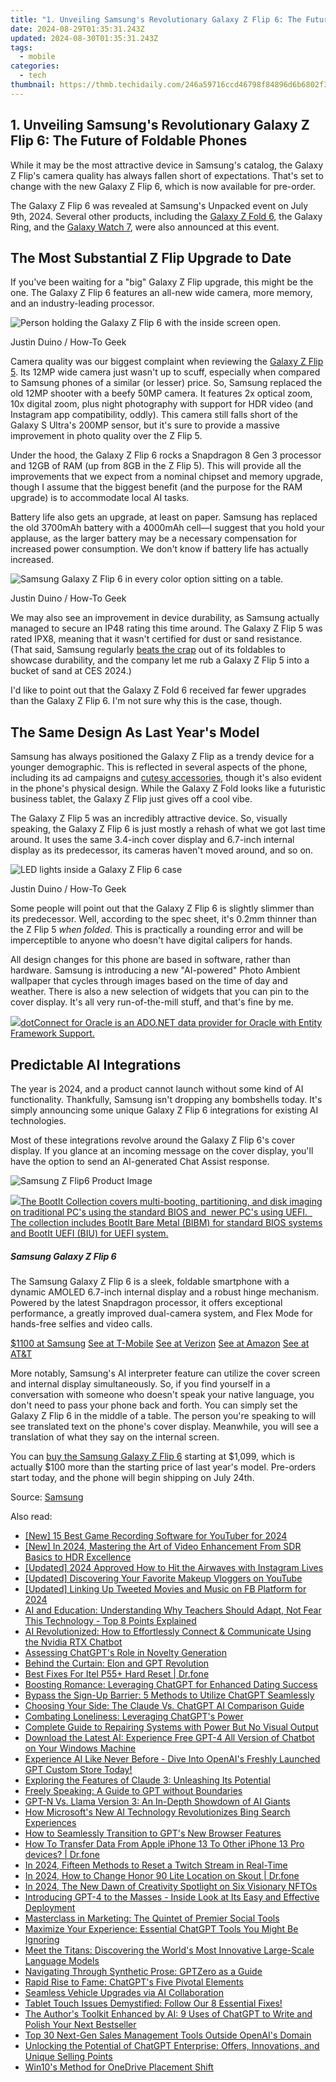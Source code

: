 ```yaml
---
title: "1. Unveiling Samsung's Revolutionary Galaxy Z Flip 6: The Future of Foldable Phones"
date: 2024-08-29T01:35:31.243Z
updated: 2024-08-30T01:35:31.243Z
tags:
  - mobile
categories:
  - tech
thumbnail: https://thmb.techidaily.com/246a59716ccd46798f84896d6b6802f3ff638286b1b806ed68510f39b79036cf.jpg
---
```


## 1. Unveiling Samsung's Revolutionary Galaxy Z Flip 6: The Future of Foldable Phones

While it may be the most attractive device in Samsung's catalog, the Galaxy Z Flip's camera quality has always fallen short of expectations. That's set to change with the new Galaxy Z Flip 6, which is now available for pre-order.

 The Galaxy Z Flip 6 was revealed at Samsung's Unpacked event on July 9th, 2024\. Several other products, including the [Galaxy Z Fold 6](https://screen-activity-recording.techidaily.com/new-vsf-video-capture-insights-a-critical-look-for-2024/), the Galaxy Ring, and the [Galaxy Watch 7](https://location-social.techidaily.com/in-2024-how-to-pause-life360-location-sharing-for-oppo-reno-9a-drfone-by-drfone-virtual-android/), were also announced at this event.

##  The Most Substantial Z Flip Upgrade to Date

 If you've been waiting for a "big" Galaxy Z Flip upgrade, this might be the one. The Galaxy Z Flip 6 features an all-new wide camera, more memory, and an industry-leading processor.

![Person holding the Galaxy Z Flip 6 with the inside screen open.](https://static1.howtogeekimages.com/wordpress/wp-content/uploads/2024/07/person-holding-the-samsung-galaxy-z-flip-6-showing-the-inside-display-unfolded_53845587602_o.jpg) 

Justin Duino / How-To Geek

 Camera quality was our biggest complaint when reviewing the [Galaxy Z Flip 5](https://desktop-recording.techidaily.com/updated-ideal-tools-to-capture-your-pcs-display-on-windows-10-for-2024/). Its 12MP wide camera just wasn't up to scuff, especially when compared to Samsung phones of a similar (or lesser) price. So, Samsung replaced the old 12MP shooter with a beefy 50MP camera. It features 2x optical zoom, 10x digital zoom, plus night photography with support for HDR video (and Instagram app compatibility, oddly). This camera still falls short of the Galaxy S Ultra's 200MP sensor, but it's sure to provide a massive improvement in photo quality over the Z Flip 5.

 Under the hood, the Galaxy Z Flip 6 rocks a Snapdragon 8 Gen 3 processor and 12GB of RAM (up from 8GB in the Z Flip 5). This will provide all the improvements that we expect from a nominal chipset and memory upgrade, though I assume that the biggest benefit (and the purpose for the RAM upgrade) is to accommodate local AI tasks.

 Battery life also gets an upgrade, at least on paper. Samsung has replaced the old 3700mAh battery with a 4000mAh cell—I suggest that you hold your applause, as the larger battery may be a necessary compensation for increased power consumption. We don't know if battery life has actually increased.

![Samsung Galaxy Z Flip 6 in every color option sitting on a table.](https://static1.howtogeekimages.com/wordpress/wp-content/uploads/2024/07/samsung-galaxy-z-flip-6-in-every-color-option-sitting-on-a-table_53846471636_o.jpg) 

Justin Duino / How-To Geek

 We may also see an improvement in device durability, as Samsung actually managed to secure an IP48 rating this time around. The Galaxy Z Flip 5 was rated IPX8, meaning that it wasn't certified for dust or sand resistance. (That said, Samsung regularly [beats the crap](https://youtu.be/p%5FCI3x7AIaQ?si=Dyn2VgO7om3B1w-C) out of its foldables to showcase durability, and the company let me rub a Galaxy Z Flip 5 into a bucket of sand at CES 2024.)

 I'd like to point out that the Galaxy Z Fold 6 received far fewer upgrades than the Galaxy Z Flip 6\. I'm not sure why this is the case, though.

##  The Same Design As Last Year's Model

 Samsung has always positioned the Galaxy Z Flip as a trendy device for a younger demographic. This is reflected in several aspects of the phone, including its ad campaigns and [cutesy accessories](https://shop-links.co/link/?exclusive=1&publisher_slug=itechdaily19598&url=https%3A%2F%2Fwww.samsung.com%2Fglobal%2Fgalaxy%2Fgalaxy-z-flip5%2Faccessories%2F), though it's also evident in the phone's physical design. While the Galaxy Z Fold looks like a futuristic business tablet, the Galaxy Z Flip just gives off a cool vibe.

 The Galaxy Z Flip 5 was an incredibly attractive device. So, visually speaking, the Galaxy Z Flip 6 is just mostly a rehash of what we got last time around. It uses the same 3.4-inch cover display and 6.7-inch internal display as its predecessor, its cameras haven't moved around, and so on.

![LED lights inside a Galaxy Z Flip 6 case](https://static1.howtogeekimages.com/wordpress/wp-content/uploads/2024/07/led-lighting-inside-a-samsung-galaxy-z-flip-6-case_53846736143_o.jpg) 

Justin Duino / How-To Geek

 Some people will point out that the Galaxy Z Flip 6 is slightly slimmer than its predecessor. Well, according to the spec sheet, it's 0.2mm thinner than the Z Flip 5 _when folded_. This is practically a rounding error and will be imperceptible to anyone who doesn't have digital calipers for hands.

 All design changes for this phone are based in software, rather than hardware. Samsung is introducing a new "AI-powered" Photo Ambient wallpaper that cycles through images based on the time of day and weather. There is also a new selection of widgets that you can pin to the cover display. It's all very run-of-the-mill stuff, and that's fine by me.

<!-- affiliate ads begin -->
<a href="https://checkout.devart.com/order/checkout.php?PRODS=5023555&QTY=1&AFFILIATE=108875&CART=1"><img src="https://secure.avangate.com/images/merchant/45b430710ad04765a6afd58d9d9fafca/products/dotConnect_O.png" border="0">dotConnect for Oracle is an ADO.NET data provider for Oracle with Entity Framework Support.</a>
<!-- affiliate ads end -->
##  Predictable AI Integrations

 The year is 2024, and a product cannot launch without some kind of AI functionality. Thankfully, Samsung isn't dropping any bombshells today. It's simply announcing some unique Galaxy Z Flip 6 integrations for existing AI technologies.

 Most of these integrations revolve around the Galaxy Z Flip 6's cover display. If you glance at an incoming message on the cover display, you'll have the option to send an AI-generated Chat Assist response.

![Samsung Z Flip6 Product Image](https://static1.howtogeekimages.com/wordpress/wp-content/uploads/2024/07/z-flip6-product-image-1.png) 

<!-- affiliate ads begin -->
<a href="https://secure.2checkout.com/order/checkout.php?PRODS=45152810&QTY=1&AFFILIATE=108875&CART=1"> <img src="https://secure.avangate.com/images/merchant/842ca578342915ccb8ae069595ba7233/products/copy_bootit-ss1_178x139.jpg" border="0">The BootIt Collection covers multi-booting, partitioning, and disk imaging on traditional PC's using the standard BIOS and  newer PC's using UEFI.   The collection includes BootIt Bare Metal (BIBM) for standard BIOS systems and BootIt UEFI (BIU) for UEFI system. 
</a>
<!-- affiliate ads end -->
#####  Samsung Galaxy Z Flip 6

The Samsung Galaxy Z Flip 6 is a sleek, foldable smartphone with a dynamic AMOLED 6.7-inch internal display and a robust hinge mechanism. Powered by the latest Snapdragon processor, it offers exceptional performance, a greatly improved dual-camera system, and Flex Mode for hands-free selfies and video calls.

[$1100 at Samsung](https://howl.link/2ghvmyray0z6d) [See at T-Mobile](https://www.t-mobile.com/cell-phone/samsung-galaxy-z-flip6) [See at Verizon](https://www.anrdoezrs.net/links/3607085/type/dlg/sid/UUhtgUeUpU2004060/https://www.verizon.com/smartphones/samsung-galaxy-z-flip6/) [See at Amazon](https://amazon.com/dp/B0D651J2NB?tag=hotoge-20&ascsubtag=UUhtgUeUpU2004060&asc%5Frefurl=https%3A%2F%2Fwww.howtogeek.com%2Fsamsung-galaxy-z-flip-6-reveal%2F&asc%5Fcampaign=Short-Term) [See at AT&T](https://www.anrdoezrs.net/links/3607085/type/dlg/sid/UUhtgUeUpU2004060/https://www.att.com/buy/phones/samsung-galaxy-z-flip6.html) 

 More notably, Samsung's AI interpreter feature can utilize the cover screen and internal display simultaneously. So, if you find yourself in a conversation with someone who doesn't speak your native language, you don't need to pass your phone back and forth. You can simply set the Galaxy Z Flip 6 in the middle of a table. The person you're speaking to will see translated text on the phone's cover display. Meanwhile, you will see a translation of what they say on the internal screen.

 You can [buy the Samsung Galaxy Z Flip 6](https://howl.link/2ghvmyray0z6d) starting at $1,099, which is actually $100 more than the starting price of last year's model. Pre-orders start today, and the phone will begin shipping on July 24th.

 Source: [Samsung](https://shop-links.co/link/?exclusive=1&publisher_slug=itechdaily19598&url=https%3A%2F%2Fnews.samsung.com%2Fglobal%2Fsamsung-galaxy-z-fold-6-and-z-flip-6-elevate-galaxy-ai-to-new-heights)

<ins class="adsbygoogle"
     style="display:block"
     data-ad-format="autorelaxed"
     data-ad-client="ca-pub-7571918770474297"
     data-ad-slot="1223367746"></ins>



<ins class="adsbygoogle"
     style="display:block"
     data-ad-client="ca-pub-7571918770474297"
     data-ad-slot="8358498916"
     data-ad-format="auto"
     data-full-width-responsive="true"></ins>

<span class="atpl-alsoreadstyle">Also read:</span>
<div><ul>
<li><a href="https://youtube-data.techidaily.com/5-best-game-recording-software-for-youtuber-for-2024/"><u>[New] 15 Best Game Recording Software for YouTuber for 2024</u></a></li>
<li><a href="https://vp-tips.techidaily.com/new-in-2024-mastering-the-art-of-video-enhancement-from-sdr-basics-to-hdr-excellence/"><u>[New] In 2024, Mastering the Art of Video Enhancement  From SDR Basics to HDR Excellence</u></a></li>
<li><a href="https://instagram-clips.techidaily.com/updated-2024-approved-how-to-hit-the-airwaves-with-instagram-lives/"><u>[Updated] 2024 Approved  How to Hit the Airwaves with Instagram Lives</u></a></li>
<li><a href="https://youtube-videos.techidaily.com/updated-discovering-your-favorite-makeup-vloggers-on-youtube/"><u>[Updated] Discovering Your Favorite Makeup Vloggers on YouTube</u></a></li>
<li><a href="https://twitter-videos.techidaily.com/updated-linking-up-tweeted-movies-and-music-on-fb-platform-for-2024/"><u>[Updated] Linking Up Tweeted Movies and Music on FB Platform for 2024</u></a></li>
<li><a href="https://tech-revival.techidaily.com/ai-and-education-understanding-why-teachers-should-adapt-not-fear-this-technology-top-8-points-explained/"><u>AI and Education: Understanding Why Teachers Should Adapt, Not Fear This Technology - Top 8 Points Explained</u></a></li>
<li><a href="https://tech-revival.techidaily.com/ai-revolutionized-how-to-effortlessly-connect-and-communicate-using-the-nvidia-rtx-chatbot/"><u>AI Revolutionized: How to Effortlessly Connect & Communicate Using the Nvidia RTX Chatbot</u></a></li>
<li><a href="https://tech-revival.techidaily.com/assessing-chatgpts-role-in-novelty-generation/"><u>Assessing ChatGPT's Role in Novelty Generation</u></a></li>
<li><a href="https://tech-revival.techidaily.com/behind-the-curtain-elon-and-gpt-revolution/"><u>Behind the Curtain: Elon and GPT Revolution</u></a></li>
<li><a href="https://techidaily.com/best-fixes-for-itel-p55plus-hard-reset-drfone-by-drfone-reset-android-reset-android/"><u>Best Fixes For Itel P55+ Hard Reset | Dr.fone</u></a></li>
<li><a href="https://tech-revival.techidaily.com/boosting-romance-leveraging-chatgpt-for-enhanced-dating-success/"><u>Boosting Romance: Leveraging ChatGPT for Enhanced Dating Success</u></a></li>
<li><a href="https://tech-revival.techidaily.com/bypass-the-sign-up-barrier-5-methods-to-utilize-chatgpt-seamlessly/"><u>Bypass the Sign-Up Barrier: 5 Methods to Utilize ChatGPT Seamlessly</u></a></li>
<li><a href="https://tech-revival.techidaily.com/choosing-your-side-the-claude-vs-chatgpt-ai-comparison-guide/"><u>Choosing Your Side: The Claude Vs. ChatGPT AI Comparison Guide</u></a></li>
<li><a href="https://tech-revival.techidaily.com/combating-loneliness-leveraging-chatgpts-power/"><u>Combating Loneliness: Leveraging ChatGPT's Power</u></a></li>
<li><a href="https://techtrends.techidaily.com/complete-guide-to-repairing-systems-with-power-but-no-visual-output/"><u>Complete Guide to Repairing Systems with Power But No Visual Output</u></a></li>
<li><a href="https://tech-revival.techidaily.com/download-the-latest-ai-experience-free-gpt-4-all-version-of-chatbot-on-your-windows-machine/"><u>Download the Latest AI: Experience Free GPT-4 All Version of Chatbot on Your Windows Machine</u></a></li>
<li><a href="https://tech-revival.techidaily.com/experience-ai-like-never-before-dive-into-openais-freshly-launched-gpt-custom-store-today/"><u>Experience AI Like Never Before - Dive Into OpenAI's Freshly Launched GPT Custom Store Today!</u></a></li>
<li><a href="https://tech-revival.techidaily.com/exploring-the-features-of-claude-3-unleashing-its-potential/"><u>Exploring the Features of Claude 3: Unleashing Its Potential</u></a></li>
<li><a href="https://tech-revival.techidaily.com/freely-speaking-a-guide-to-gpt-without-boundaries/"><u>Freely Speaking: A Guide to GPT without Boundaries</u></a></li>
<li><a href="https://tech-revival.techidaily.com/gpt-n-vs-llama-version-3-an-in-depth-showdown-of-ai-giants/"><u>GPT-N Vs. Llama Version 3: An In-Depth Showdown of AI Giants</u></a></li>
<li><a href="https://tech-revival.techidaily.com/how-microsofts-new-ai-technology-revolutionizes-bing-search-experiences/"><u>How Microsoft's New AI Technology Revolutionizes Bing Search Experiences</u></a></li>
<li><a href="https://tech-revival.techidaily.com/how-to-seamlessly-transition-to-gpts-new-browser-features/"><u>How to Seamlessly Transition to GPT's New Browser Features</u></a></li>
<li><a href="https://techidaily.com/how-to-transfer-data-from-apple-iphone-13-to-other-iphone-13-pro-devices-drfone-by-drfone-transfer-data-from-ios-transfer-data-from-ios/"><u>How To Transfer Data From Apple iPhone 13 To Other iPhone 13 Pro devices? | Dr.fone</u></a></li>
<li><a href="https://some-techniques.techidaily.com/in-2024-fifteen-methods-to-reset-a-twitch-stream-in-real-time/"><u>In 2024, Fifteen Methods to Reset a Twitch Stream in Real-Time</u></a></li>
<li><a href="https://location-social.techidaily.com/in-2024-how-to-change-honor-90-lite-location-on-skout-drfone-by-drfone-virtual-android/"><u>In 2024, How to Change Honor 90 Lite Location on Skout | Dr.fone</u></a></li>
<li><a href="https://some-guidance.techidaily.com/in-2024-the-new-dawn-of-creativity-spotlight-on-six-visionary-nftos/"><u>In 2024, The New Dawn of Creativity  Spotlight on Six Visionary NFTOs</u></a></li>
<li><a href="https://tech-revival.techidaily.com/introducing-gpt-4-to-the-masses-inside-look-at-its-easy-and-effective-deployment/"><u>Introducing GPT-4 to the Masses - Inside Look at Its Easy and Effective Deployment</u></a></li>
<li><a href="https://facebook.techidaily.com/masterclass-in-marketing-the-quintet-of-premier-social-tools/"><u>Masterclass in Marketing: The Quintet of Premier Social Tools</u></a></li>
<li><a href="https://tech-revival.techidaily.com/maximize-your-experience-essential-chatgpt-tools-you-might-be-ignoring/"><u>Maximize Your Experience: Essential ChatGPT Tools You Might Be Ignoring</u></a></li>
<li><a href="https://tech-revival.techidaily.com/meet-the-titans-discovering-the-worlds-most-innovative-large-scale-language-models/"><u>Meet the Titans: Discovering the World's Most Innovative Large-Scale Language Models</u></a></li>
<li><a href="https://tech-revival.techidaily.com/navigating-through-synthetic-prose-gptzero-as-a-guide/"><u>Navigating Through Synthetic Prose: GPTZero as a Guide</u></a></li>
<li><a href="https://tech-revival.techidaily.com/rapid-rise-to-fame-chatgpts-five-pivotal-elements/"><u>Rapid Rise to Fame: ChatGPT's Five Pivotal Elements</u></a></li>
<li><a href="https://tech-revival.techidaily.com/seamless-vehicle-upgrades-via-ai-collaboration/"><u>Seamless Vehicle Upgrades via AI Collaboration</u></a></li>
<li><a href="https://fox-that.techidaily.com/tablet-touch-issues-demystified-follow-our-8-essential-fixes/"><u>Tablet Touch Issues Demystified: Follow Our 8 Essential Fixes!</u></a></li>
<li><a href="https://tech-revival.techidaily.com/the-authors-toolkit-enhanced-by-ai-9-uses-of-chatgpt-to-write-and-polish-your-next-bestseller/"><u>The Author's Toolkit Enhanced by AI: 9 Uses of ChatGPT to Write and Polish Your Next Bestseller</u></a></li>
<li><a href="https://tech-revival.techidaily.com/top-30-next-gen-sales-management-tools-outside-openais-domain/"><u>Top 30 Next-Gen Sales Management Tools Outside OpenAI's Domain</u></a></li>
<li><a href="https://tech-revival.techidaily.com/unlocking-the-potential-of-chatgpt-enterprise-offers-innovations-and-unique-selling-points/"><u>Unlocking the Potential of ChatGPT Enterprise: Offers, Innovations, and Unique Selling Points</u></a></li>
<li><a href="https://windows11.techidaily.com/win10s-method-for-onedrive-placement-shift/"><u>Win10's Method for OneDrive Placement Shift</u></a></li>
</ul></div>
